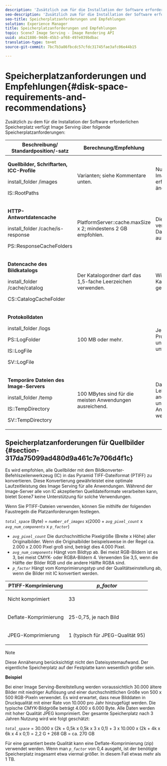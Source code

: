 ```yaml
---
description: 'Zusätzlich zum für die Installation der Software erforderlichen Speicherplatz verfügt Image Serving über die folgenden Speicherplatzanforderungen '
seo-description: 'Zusätzlich zum für die Installation der Software erforderlichen Speicherplatz verfügt Image Serving über die folgenden Speicherplatzanforderungen '
seo-title: Speicherplatzanforderungen und Empfehlungen
solution: Experience Manager
title: Speicherplatzanforderungen und Empfehlungen
topic: Scene7 Image Serving - Image Rendering API
uuid: a6a21886-94d6-45b3-af68-497e039bdbac
translation-type: tm+mt
source-git-commit: 7bc7b3a86fbcdc57cfdc31745fae3afc06e44b15

---
```



# Speicherplatzanforderungen und Empfehlungen{#disk-space-requirements-and-recommendations}

Zusätzlich zu dem für die Installation der Software erforderlichen Speicherplatz verfügt Image Serving über folgende Speicherplatzanforderungen:

<table id="table_0AE363AB76304F258A19E43500FE8423"> 
 <thead> 
  <tr> 
   <th class="entry"> <b>Beschreibung/ Standardposition/-satz</b> </th> 
   <th class="entry"> <b>Berechnung/Empfehlung</b> </th> 
   <th class="entry"> <b>Kommentare</b> </th> 
  </tr> 
 </thead>
 <tbody> 
  <tr> 
   <td> <p><b>Quellbilder, Schriftarten, ICC-Profile</b> </p> <p> <span class="filepath"> <span class="varname"> install_folder </span>/images </span><span class="codeph"></span> </p> <p> <span class="codeph"> IS::RootPaths </span> </p> </td> 
   <td> <p>Varianten; siehe Kommentare unten. </p> </td> 
   <td> <p>Nur der Zugriff auf den Image-Server ist erforderlich. die Server ändern nie Daten. </p> </td> 
  </tr> 
  <tr> 
   <td> <p><b>HTTP-Antwortdatencache</b> </p> <p> <span class="filepath"> <span class="varname"> install_folder </span>/cache/is-response </span> </p> <p> <span class="codeph"> PS::ResponseCacheFolders </span> </p> </td> 
   <td> <p> <span class="codeph"> PlatformServer::cache.maxSize </span> x 2; mindestens 2 GB empfohlen. </p> </td> 
   <td> <p>Dieser Cache speichert auch verschachtelte/eingebettete Daten und Bilder aus ausländischen Quellen. </p> </td> 
  </tr> 
  <tr> 
   <td> <p><b>Datencache des Bildkatalogs</b> </p> <p> <span class="filepath"> <span class="varname"> install_folder </span>/cache/catalog </span> </p> <p> <span class="codeph"> CS::CatalogCacheFolder </span> </p> </td> 
   <td> <p>Der Katalogordner darf das 1,5-fache Leerzeichen verwenden. </p> </td> 
   <td> <p>Wird ausgefüllt, wenn Kataloge zum ersten Mal geladen werden. </p> </td> 
  </tr> 
  <tr> 
   <td> <p><b>Protokolldaten</b> </p> <p> <span class="filepath"> <span class="varname"> install_folder </span>/logs </span> </p> <p> <span class="codeph"> PS::LogFolder </span> </p> <p> <span class="codeph"> IS::LogFile </span> </p> <p> <span class="codeph"> SV::LogFile </span> </p> </td> 
   <td> <p>100 MB oder mehr. </p> </td> 
   <td> <p>Je nach Protokollierungskonfiguration und Serververwendung unterschiedlich. </p> </td> 
  </tr> 
  <tr> 
   <td> <p><b>Temporäre Dateien des Image-Servers</b> </p> <p> <span class="filepath"> <span class="varname"> install_folder </span>/temp </span> </p> <p> <span class="codeph"> IS::TempDirectory </span> </p> <p> <span class="codeph"> SV::TempDirectory </span> </p> </td> 
   <td> <p>100 MBytes sind für die meisten Anwendungen ausreichend. </p> </td> 
   <td> <p>Daten mit kurzer Lebensdauer; kann für andere Quellbilder als PTIFFs und bestimmte Antwortbildformate benötigt werden. </p> </td> 
  </tr> 
 </tbody> 
</table>

## Speicherplatzanforderungen für Quellbilder {#section-317da75099ad480d9a461c7e706d4f1c}

Es wird empfohlen, alle Quellbilder mit dem Bildkonverter-Befehlszeilenwerkzeug (IC) in das Pyramid TIFF-Dateiformat (PTIFF) zu konvertieren. Diese Konvertierung gewährleistet eine optimale Laufzeitleistung des Image Serving für alle Anwendungen. Während der Image-Server alle von IC akzeptierten Quelldateiformate verarbeiten kann, bietet Scene7 keine Unterstützung für solche Verwendungen.

Wenn Sie PTIFF-Dateien verwenden, können Sie mithilfe der folgenden Faustregeln die Platzanforderungen festlegen.

*`total_space`* (Byte) = *`number_of_images`* x(2000 + *`avg_pixel_count`* x *`avg_num_components`* x *`p_factor`*)

* *`avg_pixel_count`* Die durchschnittliche Pixelgröße (Breite x Höhe) aller Originalbilder. Wenn die Originalbilder beispielsweise in der Regel ca. 2.000 x 2.000 Pixel groß sind, beträgt dies 4.000 Pixel.
* *`avg_num_components`* Hängt vom Bildtyp ab. Bei meist RGB-Bildern ist es 3, bei meist CMYK- oder RGBA-Bildern 4. Verwenden Sie 3,5, wenn die Hälfte der Bilder RGB und die andere Hälfte RGBA sind.
* *`p_factor`* Hängt vom Komprimierungstyp und der Qualitätseinstellung ab, wenn die Bilder mit IC konvertiert werden.

<table id="table_89995BECF30243569954819D07DA2A2F"> 
 <thead> 
  <tr> 
   <th class="entry"> <b>PTIFF-Komprimierung</b> </th> 
   <th class="entry"> <b><i>p_factor</i></b> </th> 
  </tr> 
 </thead>
 <tbody> 
  <tr> 
   <td> <p>Nicht komprimiert </p> </td> 
   <td> <p> 33 </p> </td> 
  </tr> 
  <tr> 
   <td> <p>Deflate-Komprimierung </p> </td> 
   <td> <p> 25-0,75, je nach Bild </p> </td> 
  </tr> 
  <tr> 
   <td> <p>JPEG-Komprimierung </p> </td> 
   <td> <p> 1 (typisch für JPEG-Qualität 95) </p> </td> 
  </tr> 
 </tbody> 
</table>

>[!NOTE]
>
>Diese Annäherung berücksichtigt nicht den Dateisystemaufwand. Der eigentliche Speicherplatz auf der Festplatte kann wesentlich größer sein.

**Beispiel**

Bei einer Image Serving-Bereitstellung werden voraussichtlich 30.000 ältere Bilder mit niedriger Auflösung und einer durchschnittlichen Größe von 500 x 500 RGB-Pixeln verwendet. Es wird erwartet, dass neue Bilddaten in Druckqualität mit einer Rate von 10.000 pro Jahr hinzugefügt werden. Die typische CMYK-Bildgröße beträgt 4.000 x 6.000 Byte. Alle Daten werden mit hoher Qualität JPEG komprimiert. Der gesamte Speicherplatz nach 3 Jahren Nutzung wird wie folgt geschätzt:

*`total_space`* = 30.000 x (2k + 0,5k x 0,5k x 3 x 0,1) + 3 x 10.000 x (2k + 4k x 6k x 4 x 0,1) = 2,2 G + 268 GB = ca. 270 GB

Für eine garantiert beste Qualität kann eine Deflate-Komprimierung (zip) verwendet werden. Wenn man *`p_factor`* von 0,4 ausgeht, ist der benötigte Speicherplatz insgesamt etwa viermal größer. In diesem Fall etwas mehr als 1 TB.
